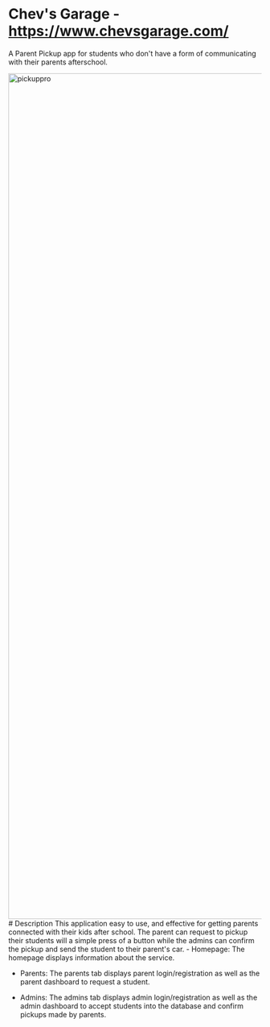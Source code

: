 # Chev's Garage - https://www.chevsgarage.com/

 A Parent Pickup app for students who don't have a form of communicating with their parents afterschool.

<img width="1680" alt="pickuppro" src="https://user-images.githubusercontent.com/80795010/220770231-4ce26adc-5d28-4c31-8d2a-7aa5b0f22580.png">
# Description
This application easy to use, and effective for getting parents connected with their kids after school. The parent can request to pickup their students will a simple press of a button while the admins can confirm the pickup and send the student to their parent's car.
- Homepage: The homepage displays information about the service.

- Parents: The parents tab displays parent login/registration as well as the parent dashboard to request a student.

- Admins: The admins tab displays admin login/registration as well as the admin dashboard to accept students into the database and confirm pickups made by parents.


